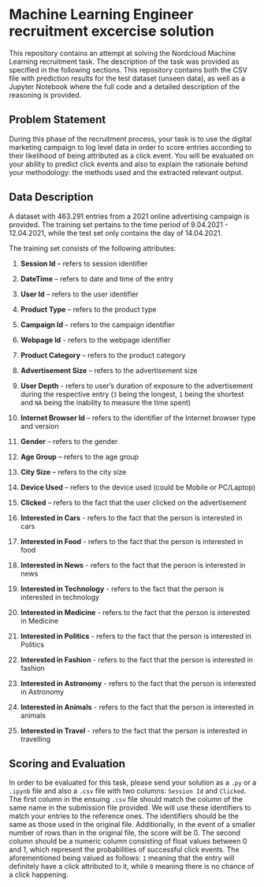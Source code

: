 # Machine Learning Engineer recruitment excercise solution
This repository contains an attempt at solving the Nordcloud Machine Learning recruitment task. The description of the task was provided as specified in the following sections. This repository contains both the CSV file with prediction results for the test dataset (unseen data), as well as a Jupyter Notebook where the full code and a detailed description of the reasoning is provided.  

## Problem Statement
During this phase of the recruitment process, your task is to use the digital marketing campaign to log
level data in order to score entries according to their likelihood of being attributed as a click event.
You will be evaluated on your ability to predict click events and also to explain the rationale behind
your methodology: the methods used and the extracted relevant output.

## Data Description

A dataset with 463.291 entries from a 2021 online advertising campaign is provided.
The training set pertains to the time period of 9.04.2021 - 12.04.2021, while the test set only
contains the day of 14.04.2021.

The training set consists of the following attributes:

1. **Session Id** – refers to session identifier
2. **DateTime** – refers to date and time of the entry
3. **User Id** – refers to the user identifier
4. **Product Type** – refers to the product type
5. **Campaign Id** – refers to the campaign identifier
6. **Webpage Id** - refers to the webpage identifier
7. **Product Category** – refers to the product category
8. **Advertisement Size** – refers to the advertisement size
9. **User Depth** - refers to user’s duration of exposure to the advertisement during the respective entry (`3` being the longest, `1` being the shortest and `NA` being the inability to measure the time spent)
10. **Internet Browser Id** – refers to the identifier of the Internet browser type and version
11. **Gender** – refers to the gender
12. **Age Group** – refers to the age group
13. **City Size** – refers to the city size
14. **Device Used** – refers to the device used (could be Mobile or PC/Laptop)
15. **Clicked** – refers to the fact that the user clicked on the advertisement
16. **Interested in Cars** - refers to the fact that the person is interested in cars

17. **Interested in Food** - refers to the fact that the person is interested in food
18. **Interested in News** - refers to the fact that the person is interested in news
19. **Interested in Technology** - refers to the fact that the person is interested in technology
20. **Interested in Medicine** - refers to the fact that the person is interested in Medicine
21. **Interested in Politics** - refers to the fact that the person is interested in Politics
22. **Interested in Fashion** - refers to the fact that the person is interested in fashion
23. **Interested in Astronomy** - refers to the fact that the person is interested in Astronomy
24. **Interested in Animals** - refers to the fact that the person is interested in animals
25. **Interested in Travel** - refers to the fact that the person is interested in travelling

## Scoring and Evaluation
In order to be evaluated for this task, please send your solution as a `.py` or a `.ipynb` file and also a
`.csv` file with two columns: `Session Id` and `Clicked`. The first column in the ensuing `.csv` file
should match the column of the same name in the submission file provided. We will use these
identifiers to match your entries to the reference ones. The identifiers should be the same as those
used in the original file. Additionally, in the event of a smaller number of rows than in the original file,
the score will be 0.
The second column should be a numeric column consisting of float values between 0 and 1, which
represent the probabilities of successful click events. The aforementioned being valued as follows: `1`
meaning that the entry will definitely have a click attributed to it, while `0` meaning there is no chance
of a click happening.

